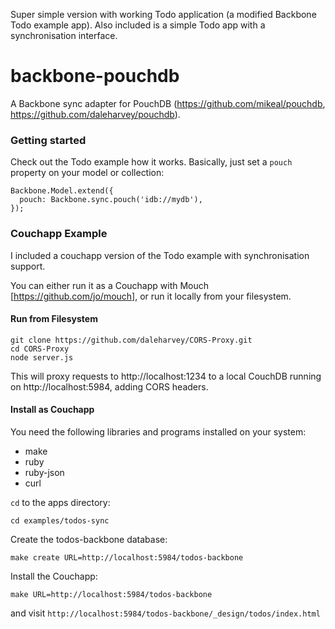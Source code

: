 Super simple version with working Todo application (a modified Backbone Todo example app).
Also included is a simple Todo app with a synchronisation interface.

# backbone-pouchdb

A Backbone sync adapter for PouchDB (https://github.com/mikeal/pouchdb, https://github.com/daleharvey/pouchdb).


### Getting started

Check out the Todo example how it works.
Basically, just set a `pouch` property on your model or collection:

    Backbone.Model.extend({
      pouch: Backbone.sync.pouch('idb://mydb'),
    });


### Couchapp Example

I included a couchapp version of the Todo example with synchronisation support.

You can either run it as a Couchapp with Mouch [https://github.com/jo/mouch],
or run it locally from your filesystem.


#### Run from Filesystem

    git clone https://github.com/daleharvey/CORS-Proxy.git
    cd CORS-Proxy
    node server.js

This will proxy requests to http://localhost:1234 to a local CouchDB running on http://localhost:5984, adding CORS headers.


#### Install as Couchapp

You need the following libraries and programs installed on your system:

* make
* ruby
* ruby-json
* curl

`cd` to the apps directory:

    cd examples/todos-sync

Create the todos-backbone database:

    make create URL=http://localhost:5984/todos-backbone

Install the Couchapp:

    make URL=http://localhost:5984/todos-backbone

and visit `http://localhost:5984/todos-backbone/_design/todos/index.html`
